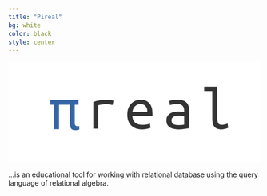 ```yaml
---
title: "Pireal"
bg: white
color: black
style: center
---
```


![Pireal logo](https://github.com/centaurialpha/pireal/raw/master/src/images/pireal_banner.png)

<!--
### *whoa, hey an open-source*
{: .text-purple}

<span class="fa-stack subtlecircle" style="font-size:100px; background:rgba(255,166,0,0.1)">
  <i class="fa fa-circle fa-stack-2x text-white"></i>
  <i class="fa fa-bicycle fa-stack-1x text-orange"></i>
</span>

# single-page jekyll theme
{: .text-purple}
-->

...is an educational tool for working with relational database using the query language of relational algebra.
<!--
<span id="forkongithub">
  <a href="{{ site.source_link }}" class="bg-blue">
    Fork me on GitHub
  </a>
</span>
-->